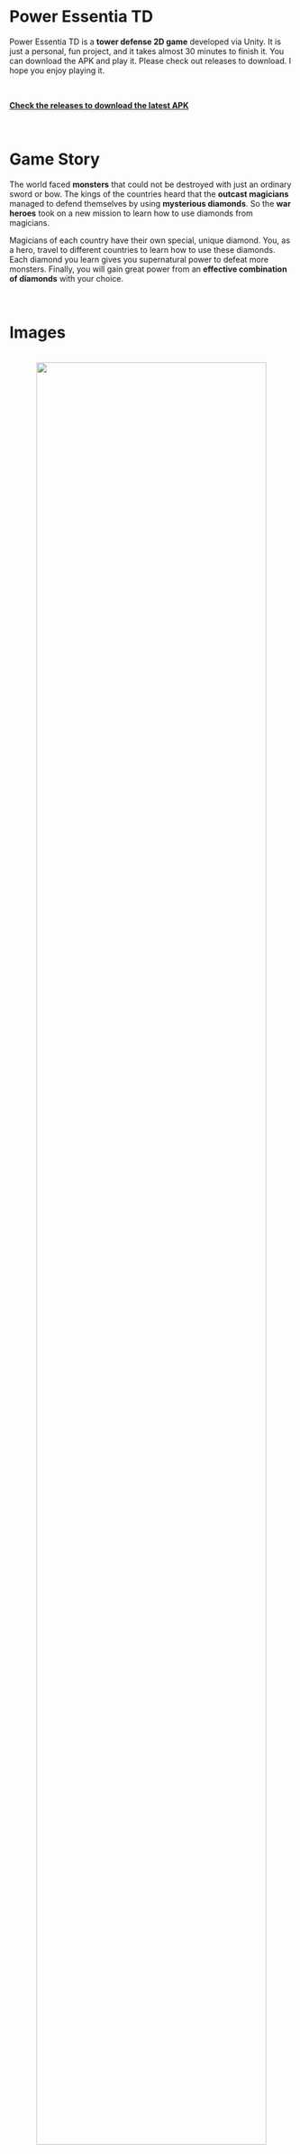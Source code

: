 ﻿# Power Essentia TD

Power Essentia TD is a **tower defense 2D game** developed via Unity. It is just a personal, fun project, and it takes almost 30 minutes to finish it. You can download the APK and play it. Please check out releases to download. I hope you enjoy playing it.

<br/>

[**Check the releases to download the latest APK**](https://github.com/soroushkavousi/power-essentia-unity/releases)

<br/>

# Game Story


The world faced **monsters** that could not be destroyed with just an ordinary sword or bow. The kings of the countries heard that the **outcast magicians** managed to defend themselves by using **mysterious diamonds**. So the **war heroes** took on a new mission to learn how to use diamonds from magicians.

Magicians of each country have their own special, unique diamond. You, as a hero, travel to different countries to learn how to use these diamonds. Each diamond you learn gives you supernatural power to defeat more monsters. Finally, you will gain great power from an **effective combination of diamonds** with your choice.

 <br/>
 
# Images

 <br/>
 
<div align="center">
  <img src="https://files.bitiano.com/power-essentia/fight-scene-1.png" width="90%" />
</div>

 <br/>
 
<div align="center">
  <img src="https://files.bitiano.com/power-essentia/fire-diamond-mastered.png" width="90%" />
</div>

 <br/>
 
<div align="center">
  <img src="https://files.bitiano.com/power-essentia/blood-diamond.png" width="90%" />
</div>

 <br/>
 
<div align="center">
  <img src="https://files.bitiano.com/power-essentia/fight-scene-2.png" width="90%" />
</div>
